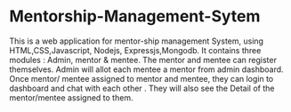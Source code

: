 # Mentorship-Management-Sytem
This is a web application for mentor-ship management System, using HTML,CSS,Javascript, Nodejs, Expressjs,Mongodb. It contains three modules : Admin, mentor &amp; mentee. The mentor and mentee can register themselves. Admin will allot each mentee a mentor from admin dashboard. Once mentor/ mentee assigned to mentor and mentee, they can login to dashboard and chat with each other . They will also see the Detail of the mentor/mentee assigned to them. 
